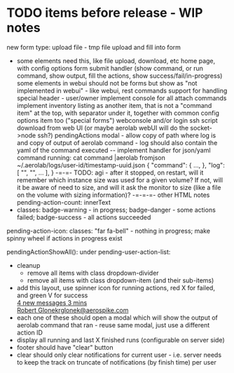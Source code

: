 # TODO items before release - WIP notes

new form type: upload file - tmp file upload and fill into form
 * some elements need this, like file upload, download, etc
home page, with config options
form submit handler (show command, or run command, show output, fill the actions, show success/fail/in-progress)
some elements in webui should not be forms but show as "not implemented in webui" - like webui, rest commands
support for handling special header - user/owner
implement console for all attach commands
implement inventory listing as another item, that is not a "command item" at the top, with separator under it, together with common config options item too ("special forms")
webconsole and/or login ssh script download from web UI (or maybe aerolab webUI will do the socket->node ssh?)
pendingActions modal - allow copy of path where log is and copy of output of aerolab command - log should also contain the yaml of the command executed
--
implement handler for json/yaml command running:
cat command |aerolab fromjson
~/.aerolab/logs/user-id/timestamp-uuid.json
{
	"command": {
		...,
	},
	"log": [
		"",
		"",
		...
	],
}
-=-=-
TODO: agi - after it stopped, on restart, will it remember which instance size was used for a given volume? If not, will it be aware of need to size, and will it ask the monitor to size (like a file on the volume with sizing information)?
-=-=-=-
other HTML notes
pending-action-count: innerText
* classes: badge-warning - in progress; badge-danger - some actions failed; badge-success - all actions succeeded

pending-action-icon: classes: "far fa-bell" - nothing in progress; make spinny wheel if actions in progress exist

pendingActionShowAll(): under pending-user-action-list:
* cleanup
	* remove all items with class dropdown-divider
	* remove all items with class dropdown-item (and their sub-items)
* add this layout, use spinner icon for running actions, red X for failed, and green V for success
  <div class="dropdown-divider"></div>
  <a href="#" class="dropdown-item">
    <i class="fas fa-envelope mr-2"></i> 4 new messages
    <span class="float-right text-muted text-sm">3 mins</span>
    <br><span class="text-muted text-sm">Robert Glonek</span><span class="text-muted float-right text-sm">rglonek@aerospike.com</span>
  </a>
* each one of these should open a modal which will show the output of aerolab command that ran - reuse same modal, just use a different action ID
* display all running and last X finished runs (configurable on server side)
* footer should have "clear" button
* clear should only clear notifications for current user - i.e. server needs to keep the track on truncate of notifications (by finish time) per user
